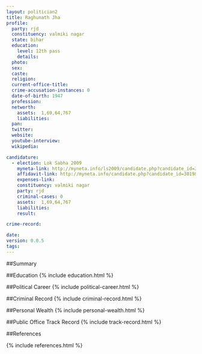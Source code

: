 ```yaml
---
layout: politician2
title: Raghunath Jha
profile: 
  party: rjd
  constituency: valmiki nagar
  state: bihar
  education: 
    level: 12th pass
    details: 
  photo: 
  sex: 
  caste: 
  religion: 
  current-office-title: 
  crime-accusation-instances: 0
  date-of-birth: 1947
  profession: 
  networth: 
    assets:  1,69,64,767
    liabilities: 
  pan: 
  twitter: 
  website: 
  youtube-interview: 
  wikipedia: 

candidature: 
  - election: Lok Sabha 2009
    myneta-link: http://myneta.info/ls2009/candidate.php?candidate_id=3019
    affidavit-link: http://myneta.info/candidate.php?candidate_id=3019&scan=original
    expenses-link: 
    constituency: valmiki nagar 
    party: rjd
    criminal-cases: 0
    assets:  1,69,64,767
    liabilities: 
    result:  

crime-record: 

date: 
version: 0.0.5
tags: 
---
```

##Summary


##Education
{% include education.html %}


##Political Career
{% include political-career.html %}


##Criminal Record
{% include criminal-record.html %}


##Personal Wealth
{% include personal-wealth.html %}


##Public Office Track Record
{% include track-record.html %}


##References


{% include references.html %}